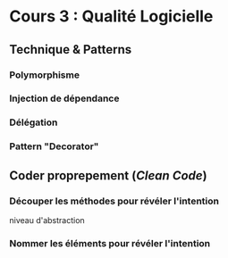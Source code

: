 # Cours 3 : Qualité Logicielle

## Technique & Patterns

### Polymorphisme

### Injection de dépendance

### Délégation

### Pattern "Decorator"

## Coder proprepement (*Clean Code*)

### Découper les méthodes pour révéler l'intention

niveau d'abstraction

### Nommer les éléments pour révéler l'intention